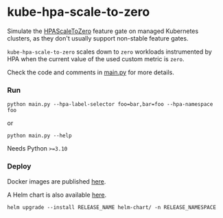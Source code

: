 # kube-hpa-scale-to-zero

Simulate the [HPAScaleToZero](https://kubernetes.io/docs/reference/command-line-tools-reference/feature-gates/) feature gate on managed Kubernetes clusters,
as they don't usually support non-stable feature gates.

`kube-hpa-scale-to-zero` scales down to `zero` workloads instrumented by HPA when the current
value of the used custom metric is `zero`.

Check the code and comments in [main.py](./main.py) for more details.

### Run

`python main.py --hpa-label-selector foo=bar,bar=foo --hpa-namespace foo`

or

`python main.py --help`

Needs Python `>=3.10`

### Deploy

Docker images are published [here](https://hub.docker.com/r/machine424/kube-hpa-scale-to-zero).

A Helm chart is also available [here](./helm-chart).

`helm upgrade --install RELEASE_NAME helm-chart/ -n RELEASE_NAMESPACE`
